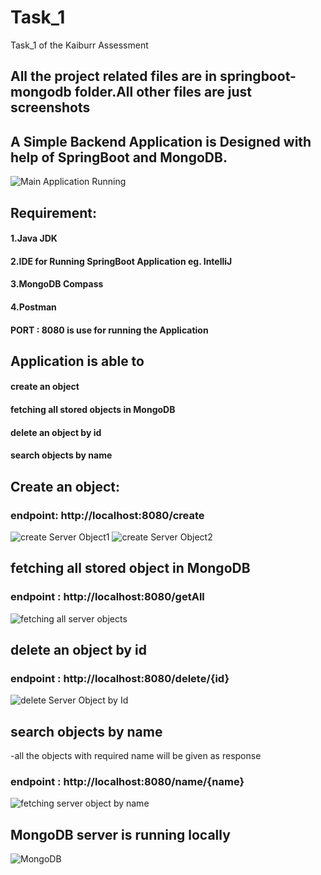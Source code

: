 # Task_1
Task_1 of the Kaiburr Assessment

## All the project related files are in springboot-mongodb folder.All other files are just screenshots

## A Simple Backend Application is Designed with help of SpringBoot and MongoDB.

![Main Application Running](https://user-images.githubusercontent.com/122474267/227773753-a1908b1c-4df4-4160-a4a6-e8868cd2e08b.png)


## Requirement:
#### 1.Java JDK 
#### 2.IDE for Running SpringBoot Application eg. IntelliJ
#### 3.MongoDB Compass
#### 4.Postman

#### PORT : 8080 is use for running the Application


## Application is able to 
#### create an object
#### fetching all stored objects in MongoDB
#### delete an object by id
#### search objects by name




## Create an object:

### endpoint: http://localhost:8080/create

![create Server Object1](https://user-images.githubusercontent.com/122474267/227773376-3479ad17-cdc7-4949-9d8e-78b526eab08a.png)
![create Server Object2](https://user-images.githubusercontent.com/122474267/227773389-b4945785-0a5d-4f56-8293-035bd80e2936.png)

## fetching all stored object in MongoDB

### endpoint : http://localhost:8080/getAll

![fetching all server objects](https://user-images.githubusercontent.com/122474267/227773519-63b6c5a1-58cf-4b7f-aef9-9c9533ec5a3c.png)

## delete an object by id

### endpoint : http://localhost:8080/delete/{id}
![delete Server Object by Id](https://user-images.githubusercontent.com/122474267/227773569-6183cecd-e1f7-4794-b164-3d767d204805.png)



## search objects by name

-all the objects with required name will be given as response

### endpoint : http://localhost:8080/name/{name}
![fetching server object by name](https://user-images.githubusercontent.com/122474267/227773623-07d84cb7-f51c-4455-85c0-8fe6def974d5.png)



## MongoDB server is running locally

![MongoDB](https://user-images.githubusercontent.com/122474267/227773734-727fb212-9f74-413f-9d5d-f59442dd6788.png)






